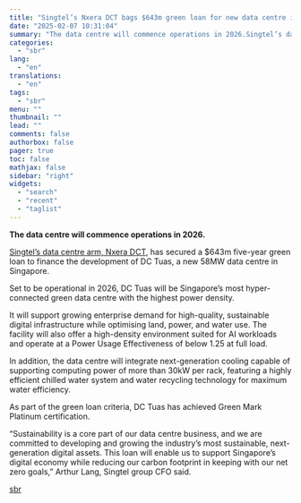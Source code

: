 ```yaml
---
title: "Singtel’s Nxera DCT bags $643m green loan for new data centre in Tuas"
date: "2025-02-07 10:31:04"
summary: "The data centre will commence operations in 2026.Singtel’s data centre arm, Nxera DCT, has secured a $643m five-year green loan to finance the development of DC Tuas, a new 58MW data centre in Singapore.Set to be operational in 2026, DC Tuas will be Singapore’s most hyper-connected green data centre with..."
categories:
  - "sbr"
lang:
  - "en"
translations:
  - "en"
tags:
  - "sbr"
menu: ""
thumbnail: ""
lead: ""
comments: false
authorbox: false
pager: true
toc: false
mathjax: false
sidebar: "right"
widgets:
  - "search"
  - "recent"
  - "taglist"
---
```


**The data centre will commence operations in 2026.**

[Singtel’s data centre arm, Nxera DCT](https://sbr.com.sg/telecom-internet/news/singtels-nxera-and-malaysias-tm-partner-data-centre-development), has secured a $643m five-year green loan to finance the development of DC Tuas, a new 58MW data centre in Singapore.

Set to be operational in 2026, DC Tuas will be Singapore’s most hyper-connected green data centre with the highest power density.

It will support growing enterprise demand for high-quality, sustainable digital infrastructure while optimising land, power, and water use. The facility will also offer a high-density environment suited for AI workloads and operate at a Power Usage Effectiveness of below 1.25 at full load.

In addition, the data centre will integrate next-generation cooling capable of supporting computing power of more than 30kW per rack, featuring a highly efficient chilled water system and water recycling technology for maximum water efficiency.

As part of the green loan criteria, DC Tuas has achieved Green Mark Platinum certification.

“Sustainability is a core part of our data centre business, and we are committed to developing and growing the industry’s most sustainable, next-generation digital assets. This loan will enable us to support Singapore’s digital economy while reducing our carbon footprint in keeping with our net zero goals,” Arthur Lang, Singtel group CFO said.

[sbr](https://sbr.com.sg/building-engineering/news/singtels-nxera-dct-bags-643m-green-loan-new-data-centre-in-tuas)

